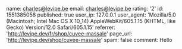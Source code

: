 name: charles@levipe.be
email: charles@levipe.be
rating: '2'
id: 1551385058
published: true
user_ip: 127.0.0.1
user_agent: 'Mozilla/5.0 (Macintosh; Intel Mac OS X 10_14) AppleWebKit/605.1.15 (KHTML, like Gecko) Version/12.0 Safari/605.1.15'
referrer: 'http://levipe.dev/fr/shop/cuvee-massale'
page_url: 'http://levipe.dev/shop/cuvee-massale'
spam: false
comment: Hello
